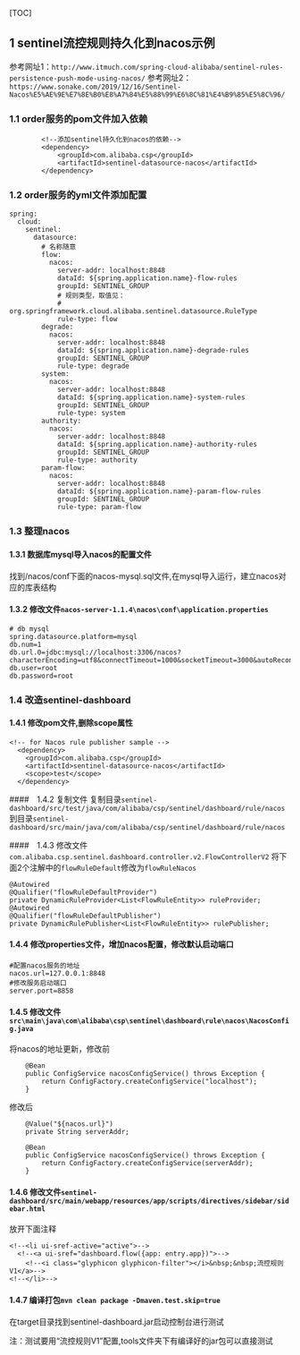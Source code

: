 [TOC]
## 1 sentinel流控规则持久化到nacos示例
参考网址1：`http://www.itmuch.com/spring-cloud-alibaba/sentinel-rules-persistence-push-mode-using-nacos/`
参考网址2：`https://www.sonake.com/2019/12/16/Sentinel-Nacos%E5%AE%9E%E7%8E%B0%E8%A7%84%E5%88%99%E6%8C%81%E4%B9%85%E5%8C%96/`
### 1.1 order服务的pom文件加入依赖
```
        <!--添加sentinel持久化到nacos的依赖-->
        <dependency>
            <groupId>com.alibaba.csp</groupId>
            <artifactId>sentinel-datasource-nacos</artifactId>
        </dependency>
```
### 1.2 order服务的yml文件添加配置
```
spring:
  cloud:
    sentinel:
      datasource:
        # 名称随意
        flow:
          nacos:
            server-addr: localhost:8848
            dataId: ${spring.application.name}-flow-rules
            groupId: SENTINEL_GROUP
            # 规则类型，取值见：
            # org.springframework.cloud.alibaba.sentinel.datasource.RuleType
            rule-type: flow
        degrade:
          nacos:
            server-addr: localhost:8848
            dataId: ${spring.application.name}-degrade-rules
            groupId: SENTINEL_GROUP
            rule-type: degrade
        system:
          nacos:
            server-addr: localhost:8848
            dataId: ${spring.application.name}-system-rules
            groupId: SENTINEL_GROUP
            rule-type: system
        authority:
          nacos:
            server-addr: localhost:8848
            dataId: ${spring.application.name}-authority-rules
            groupId: SENTINEL_GROUP
            rule-type: authority
        param-flow:
          nacos:
            server-addr: localhost:8848
            dataId: ${spring.application.name}-param-flow-rules
            groupId: SENTINEL_GROUP
            rule-type: param-flow
```
### 1.3 整理nacos
#### 1.3.1 数据库mysql导入nacos的配置文件
找到/nacos/conf下面的nacos-mysql.sql文件,在mysql导入运行，建立nacos对应的库表结构
#### 1.3.2 修改文件`nacos-server-1.1.4\nacos\conf\application.properties`
```
# db mysql
spring.datasource.platform=mysql
db.num=1
db.url.0=jdbc:mysql://localhost:3306/nacos?characterEncoding=utf8&connectTimeout=1000&socketTimeout=3000&autoReconnect=true
db.user=root
db.password=root
```

### 1.4 改造sentinel-dashboard
#### 1.4.1 修改pom文件,删除scope属性
```
<!-- for Nacos rule publisher sample -->
  <dependency>
    <groupId>com.alibaba.csp</groupId>
    <artifactId>sentinel-datasource-nacos</artifactId>
    <scope>test</scope>
  </dependency>
```
####　1.4.2 复制文件
复制目录`sentinel-dashboard/src/test/java/com/alibaba/csp/sentinel/dashboard/rule/nacos`
到目录`sentinel-dashboard/src/main/java/com/alibaba/csp/sentinel/dashboard/rule/nacos`

####　1.4.3 修改文件`com.alibaba.csp.sentinel.dashboard.controller.v2.FlowControllerV2`
将下面2个注解中的`flowRuleDefault`修改为`flowRuleNacos`
```
@Autowired
@Qualifier("flowRuleDefaultProvider")
private DynamicRuleProvider<List<FlowRuleEntity>> ruleProvider;
@Autowired
@Qualifier("flowRuleDefaultPublisher")
private DynamicRulePublisher<List<FlowRuleEntity>> rulePublisher;
```
#### 1.4.4 修改properties文件，增加nacos配置，修改默认启动端口
```
#配置nacos服务的地址
nacos.url=127.0.0.1:8848
#修改服务启动端口
server.port=8858
```

#### 1.4.5 修改文件`src\main\java\com\alibaba\csp\sentinel\dashboard\rule\nacos\NacosConfig.java`
将nacos的地址更新，修改前
```
    @Bean
    public ConfigService nacosConfigService() throws Exception {
        return ConfigFactory.createConfigService("localhost");
    }
```
修改后
```
    @Value("${nacos.url}")
    private String serverAddr;

    @Bean
    public ConfigService nacosConfigService() throws Exception {
        return ConfigFactory.createConfigService(serverAddr);
    }
```

#### 1.4.6 修改文件`sentinel-dashboard/src/main/webapp/resources/app/scripts/directives/sidebar/sidebar.html`
放开下面注释
```
<!--<li ui-sref-active="active">-->
  <!--<a ui-sref="dashboard.flow({app: entry.app})">-->
    <!--<i class="glyphicon glyphicon-filter"></i>&nbsp;&nbsp;流控规则 V1</a>-->
<!--</li>-->
```

#### 1.4.7 编译打包`mvn clean package -Dmaven.test.skip=true`
在target目录找到sentinel-dashboard.jar启动控制台进行测试

注：测试要用“流控规则V1”配置,tools文件夹下有编译好的jar包可以直接测试
